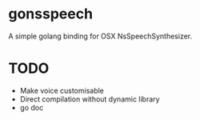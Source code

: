 ﻿# gonsspeech

A simple golang binding for OSX NsSpeechSynthesizer.

# TODO

- Make voice customisable
- Direct compilation without dynamic library
- go doc
